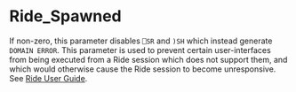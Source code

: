 <h1 class="heading"><span class="name">Ride_Spawned</span></h1>

If non-zero, this parameter disables `⎕SR` and `)SH` which instead generate `DOMAIN ERROR`. This parameter is used to prevent certain user-interfaces from being executed from a Ride session which does not support them, and which would otherwise cause the Ride session to become unresponsive. See [Ride User Guide](https://dyalog.github.io/ride).
